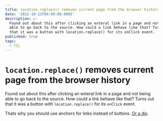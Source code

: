 ```yaml
---
title: location.replace() removes current page from the browser history
date: '2022-10-13T04:00:00.000Z'
description: >-
  Found out about this after clicking an exteral link in a page and not being
  able to go back to the source. How could a link behave like that? Turns out
  that it was a button with location.replace() for its onClick event.
published: true
tags:
  - TIL
---
```


# `location.replace()` removes current page from the browser history

Found out about this after clicking an exteral link in a page and not being able
to go back to the source. How could a link behave like that? Turns out that it
was a button with `location.replace()` for its `onClick` event.

Thats why you should use anchors for links instead of buttons.
[Or a div](https://heydonworks.com/article/reinventing-the-hyperlink/ "Reinveinting the Hyperlink | heydonworks").
